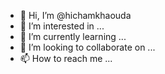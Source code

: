 - 👋 Hi, I’m @hichamkhaouda
- 👀 I’m interested in ...
- 🌱 I’m currently learning ...
- 💞️ I’m looking to collaborate on ...
- 📫 How to reach me ...

<!---
hichamkhaouda/hichamkhaouda is a ✨ special ✨ repository because its `README.md` (this file) appears on your GitHub profile.
You can click the Preview link to take a look at your changes.
--->
